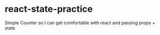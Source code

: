 # react-state-practice
Simple Counter so I can get comfortable with react and passing props + state

